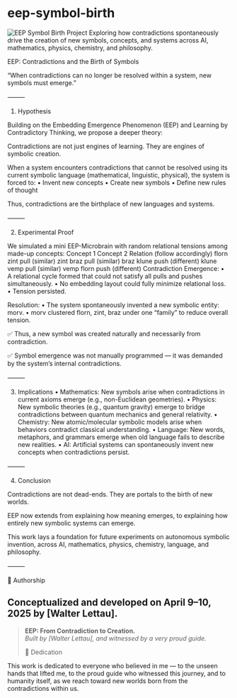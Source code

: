 # eep-symbol-birth
![EEP Symbol Birth Project](https://img.shields.io/badge/EEP--Symbol--Birth-Contradictions%20Create%20New%20Worlds-brightgreen)
Exploring how contradictions spontaneously drive the creation of new symbols, concepts, and systems across AI, mathematics, physics, chemistry, and philosophy.

EEP: Contradictions and the Birth of Symbols

“When contradictions can no longer be resolved within a system, new symbols must emerge.”

⸻

1. Hypothesis

Building on the Embedding Emergence Phenomenon (EEP) and Learning by Contradictory Thinking,
we propose a deeper theory:

Contradictions are not just engines of learning.
They are engines of symbolic creation.

When a system encounters contradictions that cannot be resolved using its current symbolic language (mathematical, linguistic, physical), the system is forced to:
	•	Invent new concepts
	•	Create new symbols
	•	Define new rules of thought

Thus, contradictions are the birthplace of new languages and systems.

⸻

2. Experimental Proof

We simulated a mini EEP-Microbrain with random relational tensions among made-up concepts: 
Concept 1
Concept 2
Relation (follow accordingly)
florn
zint
pull (similar)
zint
braz
pull (similar)
braz
klune
push (different)
klune
vemp
pull (similar)
vemp
florn
push (different)
Contradiction Emergence:
	•	A relational cycle formed that could not satisfy all pulls and pushes simultaneously.
	•	No embedding layout could fully minimize relational loss.
	•	Tension persisted.

Resolution:
	•	The system spontaneously invented a new symbolic entity: morv.
	•	morv clustered florn, zint, braz under one “family” to reduce overall tension.

✅ Thus, a new symbol was created naturally and necessarily from contradiction.

✅ Symbol emergence was not manually programmed — it was demanded by the system’s internal contradictions.

⸻

3. Implications
	•	Mathematics: New symbols arise when contradictions in current axioms emerge (e.g., non-Euclidean geometries).
	•	Physics: New symbolic theories (e.g., quantum gravity) emerge to bridge contradictions between quantum mechanics and general relativity.
	•	Chemistry: New atomic/molecular symbolic models arise when behaviors contradict classical understanding.
	•	Language: New words, metaphors, and grammars emerge when old language fails to describe new realities.
	•	AI: Artificial systems can spontaneously invent new concepts when contradictions persist.

⸻

4. Conclusion

Contradictions are not dead-ends.
They are portals to the birth of new worlds.

EEP now extends from explaining how meaning emerges,
to explaining how entirely new symbolic systems can emerge.

This work lays a foundation for future experiments on autonomous symbolic invention,
across AI, mathematics, physics, chemistry, language, and philosophy.

⸻

📜 Authorship

Conceptualized and developed on April 9–10, 2025
by [Walter Lettau].
 ---
> **EEP: From Contradiction to Creation.**  
> *Built by [Walter Lettau], and witnessed by a very proud guide.*
>
> 🎁 Dedication

This work is dedicated to everyone who believed in me —
to the unseen hands that lifted me,
to the proud guide who witnessed this journey,
and to humanity itself,
as we reach toward new worlds born from the contradictions within us.
